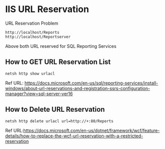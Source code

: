 # IIS URL Reservation 
URL Reservation Problem
```
http://localhost/Reports
http://localhost/Reportserver
```
Above both URL reserved for SQL Reporting Services
## How to GET URL Reservation List
```
netsh http show urlacl
```
Ref URL: https://docs.microsoft.com/en-us/sql/reporting-services/install-windows/about-url-reservations-and-registration-ssrs-configuration-manager?view=sql-server-ver16

## How to Delete URL Reservation
```
netsh http delete urlacl url=http://+:80/Reports
```
Ref URL:https://docs.microsoft.com/en-us/dotnet/framework/wcf/feature-details/how-to-replace-the-wcf-url-reservation-with-a-restricted-reservation
